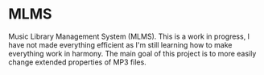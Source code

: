 # MLMS
Music Library Management System (MLMS). This is a work in progress, I have not made everything efficient as I'm still learning how to make everything work in harmony. The main goal of this project is to more easily change extended properties of MP3 files.  
